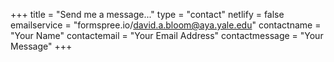+++
title = "Send me a message..."
type = "contact"
netlify = false
emailservice = "formspree.io/david.a.bloom@aya.yale.edu"
contactname = "Your Name"
contactemail = "Your Email Address"
contactmessage = "Your Message"
+++
